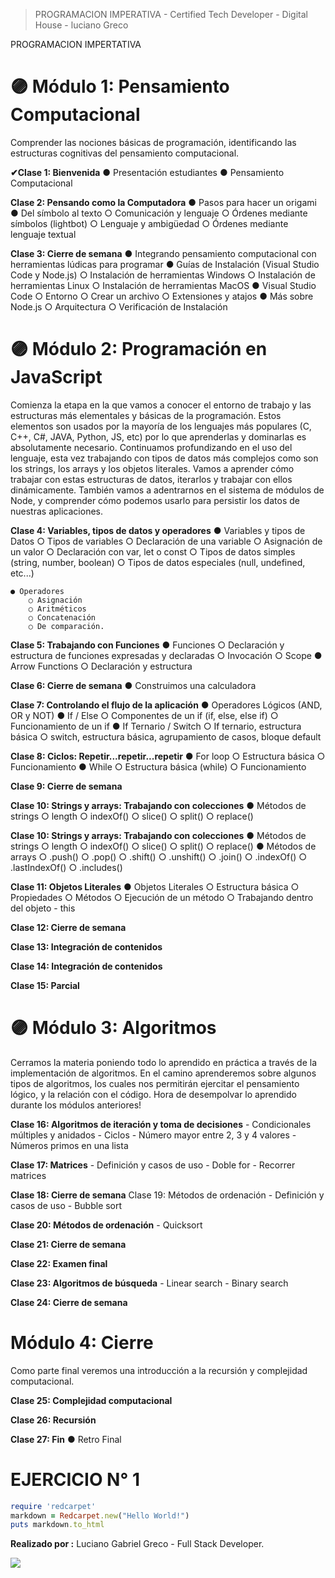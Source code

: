 
> PROGRAMACION IMPERATIVA - Certified Tech Developer - Digital House - luciano Greco

PROGRAMACION IMPERTATIVA

# 🟣 Módulo 1: Pensamiento Computacional
Comprender las nociones básicas de programación, identificando las estructuras cognitivas del pensamiento computacional.

**✔Clase 1: Bienvenida**
	● Presentación estudiantes
	● Pensamiento Computacional

**Clase 2: Pensando como la Computadora**
	● Pasos para hacer un origami
	● Del símbolo al texto
		○ Comunicación y lenguaje
		○ Órdenes mediante símbolos (lightbot)
		○ Lenguaje y ambigüedad
		○ Órdenes mediante lenguaje textual

**Clase 3: Cierre de semana**
	● Integrando pensamiento computacional con herramientas lúdicas para programar
	● Guías de Instalación (Visual Studio Code y Node.js)
		○ Instalación de herramientas Windows
		○ Instalación de herramientas Linux
			○ Instalación de herramientas MacOS
	● Visual Studio Code
		○ Entorno
		○ Crear un archivo
		○ Extensiones y atajos
	● Más sobre Node.js
		○ Arquitectura
		○ Verificación de Instalación


# 🟣 Módulo 2: Programación en JavaScript
Comienza la etapa en la que vamos a conocer el entorno de trabajo y las estructuras más elementales y básicas de la programación. Estos elementos son usados por la mayoría de los lenguajes más populares (C, C++, C#, JAVA, Python, JS, etc) por lo que aprenderlas y dominarlas es absolutamente necesario.
Continuamos profundizando en el uso del lenguaje, esta vez trabajando con tipos de datos más complejos como son los strings, los arrays y los objetos literales. Vamos a aprender cómo trabajar con estas estructuras de datos, iterarlos y trabajar con ellos dinámicamente.
También vamos a adentrarnos en el sistema de módulos de Node, y comprender cómo podemos usarlo para persistir los datos de nuestras aplicaciones.

**Clase 4: Variables, tipos de datos y operadores**
	● Variables y tipos de Datos
		○ Tipos de variables
		○ Declaración de una variable
		○ Asignación de un valor
		○ Declaración con var, let o const
		○ Tipos de datos simples (string, number, boolean)
		○ Tipos de datos especiales (null, undefined, etc...)

	● Operadores
		○ Asignación
		○ Aritméticos
		○ Concatenación
		○ De comparación.

**Clase 5: Trabajando con Funciones**
		● Funciones
			○ Declaración y estructura de funciones expresadas y declaradas
			○ Invocación
			○ Scope
		● Arrow Functions
			○ Declaración y estructura

**Clase 6: Cierre de semana**
	● Construimos una calculadora

**Clase 7: Controlando el flujo de la aplicación**
	● Operadores Lógicos (AND, OR y NOT)
	● If / Else
		○ Componentes de un if (if, else, else if)
		○ Funcionamiento de un if
	● If Ternario / Switch
		○ If ternario, estructura básica
		○ switch, estructura básica, agrupamiento de casos, bloque default

**Clase 8: Ciclos: Repetir...repetir...repetir**
	● For loop
		○ Estructura básica
		○ Funcionamiento
	● While
		○ Estructura básica (while)
		○ Funcionamiento

**Clase 9: Cierre de semana**

**Clase 10: Strings y arrays: Trabajando con colecciones**
	● Métodos de strings
		○ length
		○ indexOf()
		○ slice()
		○ split()
		○ replace()

**Clase 10: Strings y arrays: Trabajando con colecciones**
	● Métodos de strings
		○ length
		○ indexOf()
		○ slice()
		○ split()
		○ replace()
	● Métodos de arrays
		○ .push()
		○ .pop()
		○ .shift()
		○ .unshift()
		○ .join()
		○ .indexOf()
		○ .lastIndexOf()
		○ .includes()

**Clase 11: Objetos Literales**
	● Objetos Literales
		○ Estructura básica
		○ Propiedades
		○ Métodos
		○ Ejecución de un método
		○ Trabajando dentro del objeto - this

**Clase 12: Cierre de semana**

**Clase 13: Integración de contenidos**

**Clase 14: Integración de contenidos**

**Clase 15: Parcial**


# 🟣 Módulo 3: Algoritmos
Cerramos la materia poniendo todo lo aprendido en práctica a través de la implementación de algoritmos.
En el camino aprenderemos sobre algunos tipos de algoritmos, los cuales nos permitirán ejercitar el pensamiento lógico, y la relación con el código. Hora de desempolvar lo aprendido durante los módulos anteriores!

**Clase 16: Algoritmos de iteración y toma de decisiones**
	- Condicionales múltiples y anidados
	- Ciclos
	- Número mayor entre 2, 3 y 4 valores
	- Números primos en una lista

**Clase 17: Matrices**
	- Definición y casos de uso
	- Doble for
	- Recorrer matrices

**Clase 18: Cierre de semana**
Clase 19: Métodos de ordenación
	- Definición y casos de uso
	- Bubble sort

**Clase 20: Métodos de ordenación**
	- Quicksort

**Clase 21: Cierre de semana**

**Clase 22: Examen final**

**Clase 23: Algoritmos de búsqueda**
	- Linear search
	- Binary search

**Clase 24: Cierre de semana**



# Módulo 4: Cierre
Como parte final veremos una introducción a la recursión y complejidad computacional.

**Clase 25: Complejidad computacional**

**Clase 26: Recursión**

**Clase 27: Fin**
	● Retro Final


**EJERCICIO N° 1**
=================

```ruby
require 'redcarpet'
markdown = Redcarpet.new("Hello World!")
puts markdown.to_html
```

**Realizado por :** Luciano Gabriel Greco - Full Stack Developer.

![](./img/LucianoGreco.jpeg)